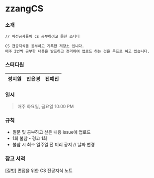 # zzangCS

### 소개

```
// 비전공자들이 cs 공부하려고 뭉친 스터디

CS 전공지식을 공부하고 기록한 저장소 입니다.  
매주 2번씩 공부한 내용을 발표하고 정리하여 업로드 하는 것을 목표로 하고 있습니다.
```

### 스터디원

|정지원|안윤경|전예진|
|-----|-----|-----|

### 일시

> 매주 화요일, 금요일 10:00 PM

### 규칙

- 질문 및 공부하고 싶은 내용 issue에 업로드
- 1회 불참 - 경고 1회
- 불참 시 최소 일주일 전 미리 공지 // 날짜 변경



### 참고 서적

[길벗] 면접을 위한 CS 전공지식 노트

